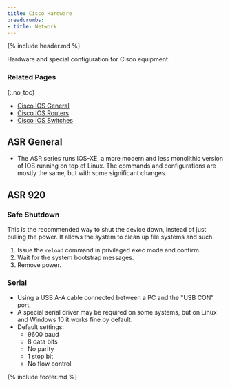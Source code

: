 ```yaml
---
title: Cisco Hardware
breadcrumbs:
- title: Network
---
```

{% include header.md %}

Hardware and special configuration for Cisco equipment.

### Related Pages
{:.no_toc}

- [Cisco IOS General](/config/network/cisco-ios-general/)
- [Cisco IOS Routers](/config/network/cisco-ios-routers/)
- [Cisco IOS Switches](/config/network/cisco-ios-switches/)

## ASR General

- The ASR series runs IOS-XE, a more modern and less monolithic version of IOS running on top of Linux. The commands and configurations are mostly the same, but with some significant changes.

## ASR 920

### Safe Shutdown

This is the recommended way to shut the device down, instead of just pulling the power. It allows the system to clean up file systems and such.

1. Issue the `reload` command in privileged exec mode and confirm.
1. Wait for the system bootstrap messages.
1. Remove power.

### Serial

- Using a USB A-A cable connected between a PC and the "USB CON" port.
- A special serial driver may be required on some systems, but on Linux and Windows 10 it works fine by default.
- Default settings:
  - 9600 baud
  - 8 data bits
  - No parity
  - 1 stop bit
  - No flow control

{% include footer.md %}
